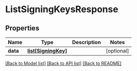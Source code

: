 # ListSigningKeysResponse

## Properties
Name | Type | Description | Notes
------------ | ------------- | ------------- | -------------
**data** | [**list[SigningKey]**](SigningKey.md) |  | [optional] 

[[Back to Model list]](../README.md#documentation-for-models) [[Back to API list]](../README.md#documentation-for-api-endpoints) [[Back to README]](../README.md)


